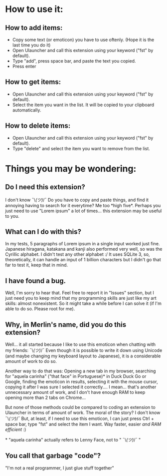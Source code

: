 # How to use it:
## How to add items:
* Copy some text (or emoticon) you have to use oftenly. (Hope it is the last time you do it)
* Open Ulauncher and call this extension using your keyword ("fst" by default).
* Type "add", press space bar, and paste the text you copied.
* Press enter

## How to get items:
* Open Ulauncher and call this extension using your keyword ("fst" by default).
* Select the item you want in the list. It will be copied to your clipboard automatically.

## How to delete items:
* Open Ulauncher and call this extension using your keyword ("fst" by default).
* Type "delete" and select the item you want to remove from the list.


# Things you may be wondering:
## Do I need this extension?
I don't know ¯\\_(ツ)_/¯
Do you have to copy and paste things, and find it annoying having to search for it everytime? Me too \*high five\*. 
Perhaps you just need to use "Lorem ipsum" a lot of times... this extension may be useful to you.

## What can I do with this?
In my tests, 5 paragraphs of Lorem ipsum in a single input worked just fine. 
Japanese hiragana, katakana and kanji also performed very well, so was the Cyrillic alphabet.
I didn't test any other alphabet :/
It uses SQLite 3, so, theoretically, it can handle an input of 1 billion characters but I didn't go that far to test it, keep that in mind.

## I have found a bug.
Well, I'm sorry to hear that. Feel free to report it in "Issues" section, but I just need you to keep mind that my programming skills are just like my art skills: almost nonexistent. So it might take a while before I can solve it (if I'm able to do so. Please root for me).

## Why, in Merlin's name, did you do this extension?
Well... it all started because I like to use this emoticon when chatting with my friends: ¯\\_(ツ)_/¯
Even though it is possible to write it down using Unicode (and maybe changing my keyboard layout to Japanese), it is a considerable amount of work to do so.

Another way to do that was:
Opening a new tab in my browser, searching for "aquela carinha" ("that face" in Portuguese)* in Duck Duck Go or Google, finding the emoticon in results, selecting it with the mouse cursor, copying it after I was sure I selected it correctly....
I mean... that's another unnecessary amount of work, and I don't have enough RAM to keep opening more than 2 tabs on Chrome...

But none of those methods could be compared to coding an extension to Ulauncher in terms of amount of work. 
The moral of the story? I don't know ¯\\_(ツ)_/¯
But, at least, if I need to use this emoticon, I can just press Ctrl + space bar, type "fst" and select the item I want. Way faster, easier *and RAM efficient* :)


\* "aquela carinha" actually refers to Lenny Face, not to " ¯\\_(ツ)_/¯ "

## You call that garbage "code"?
"I'm not a real programmer, I just glue stuff together"
